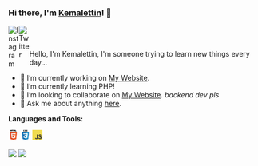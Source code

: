 <!--- SOURCE README https://github.com/anuraghazra/anuraghazra --->

### Hi there, I'm [Kemalettin](https://kemalettinbas.net)! 👋

<a href="https://www.instagram.com/kemaletiinbas">
  <img align="left" alt="Instagram" width="21px" src="https://raw.githubusercontent.com/baen/baen/master/asset/instagram.svg" />
</a>
<a href="https://twitter.com/">
  <img align="left" alt="Twitter" width="21px" src="https://raw.githubusercontent.com/baen/baen/master/asset/twitter.svg" />
</a>

<br />
<br />

Hello, I'm Kemalettin, I'm someone trying to learn new things every day...

- 🔭 I’m currently working on [My Website](https://kemalettinbas.net).
- 🌱 I’m currently learning PHP!
- 👯 I’m looking to collaborate on [My Website](https://kemalettinbas.net). *backend dev pls*
- 💬 Ask me about anything [here](https://kemalettinbas.net/).

**Languages and Tools:**  

<code><img height="20" src="https://raw.githubusercontent.com/github/explore/80688e429a7d4ef2fca1e82350fe8e3517d3494d/topics/html/html.png"></code>
<code><img height="20" src="https://raw.githubusercontent.com/github/explore/80688e429a7d4ef2fca1e82350fe8e3517d3494d/topics/css/css.png"></code>
<code><img height="20" src="https://raw.githubusercontent.com/github/explore/80688e429a7d4ef2fca1e82350fe8e3517d3494d/topics/javascript/javascript.png"></code>   


<a>
  <img align="center" src="https://github-readme-stats.vercel.app/api?username=kemalettinbas&show_icons=true&include_all_commits=true&hide_border=true&layout=compact&theme=dark" />
</a>

<a>
  <img align="center" src="https://github-readme-stats.vercel.app/api/top-langs/?username=kemalettinbas&layout=compact&hide_border=true&theme=dark" />
</a>
